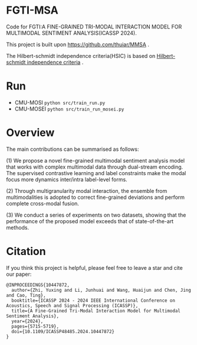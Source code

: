 # FGTI-MSA
Code for FGTI:A FINE-GRAINED TRI-MODAL INTERACTION MODEL FOR MULTIMODAL SENTIMENT ANALYSIS(ICASSP 2024).

This project is built upon https://github.com/thuiar/MMSA .

The Hilbert-schmidt independence criteria(HSIC) is based on [Hilbert-schmidt independence criteria](https://github.com/xiao-he/HSIC) .

# Run
- CMU-MOSI
`python src/train_run.py`
- CMU-MOSEI
`python src/train_run_mosei.py`
# Overview


The main contributions can be summarised as follows: 

(1) We propose a novel fine-grained multimodal sentiment analysis model that works with complex multimodal data through dual-stream encoding. The supervised contrastive learning and label constraints make the modal focus more dynamics inter/intra label-level forms.

(2) Through multigranularity modal interaction, the ensemble from multimodalities is adopted to correct fine-grained deviations and perform complete cross-modal fusion. 

(3) We conduct a series of experiments on two datasets, showing that the performance of the proposed model exceeds that of state-of-the-art methods.

# Citation
If you think this project is helpful, please feel free to leave a star and cite our paper:
```
@INPROCEEDINGS{10447872,
  author={Zhi, Yuxing and Li, Junhuai and Wang, Huaijun and Chen, Jing and Cao, Ting},
  booktitle={ICASSP 2024 - 2024 IEEE International Conference on Acoustics, Speech and Signal Processing (ICASSP)}, 
  title={A Fine-Grained Tri-Modal Interaction Model for Multimodal Sentiment Analysis}, 
  year={2024},
  pages={5715-5719},
  doi={10.1109/ICASSP48485.2024.10447872}
}
```
